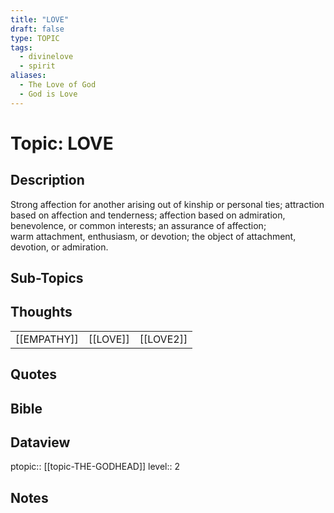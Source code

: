 ```yaml
---
title: "LOVE"
draft: false
type: TOPIC
tags:
  - divinelove
  - spirit
aliases:
  - The Love of God
  - God is Love
---
```

# Topic: LOVE
## Description
Strong affection for another arising out of kinship or personal ties; attraction based on affection and tenderness; affection based on admiration, benevolence, or common interests; an assurance of affection; warm attachment, enthusiasm, or devotion; the object of attachment, devotion, or admiration.

## Sub-Topics

## Thoughts
|     |     |     |
| --- | --- | --- |
| [[EMPATHY]] | [[LOVE]] | [[LOVE2]] |


## Quotes

## Bible

## Dataview
ptopic:: [[topic-THE-GODHEAD]]
level:: 2

## Notes
